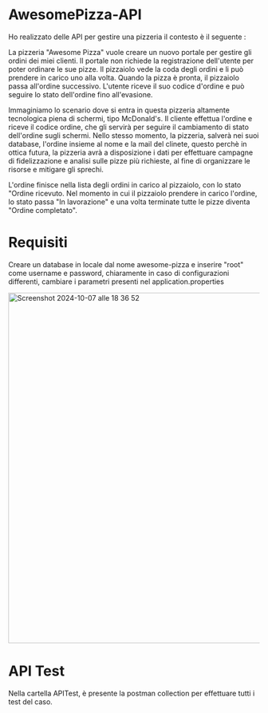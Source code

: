 # AwesomePizza-API
Ho realizzato delle API per gestire una pizzeria il contesto è il seguente : 

La pizzeria "Awesome Pizza" vuole creare un nuovo portale per gestire gli ordini dei miei clienti. 
Il portale non richiede la registrazione dell'utente per poter ordinare le sue pizze. 
Il pizzaiolo vede la coda degli ordini e li può prendere in carico uno alla volta. 
Quando la pizza è pronta, il pizzaiolo passa all'ordine successivo. 
L'utente riceve il suo codice d'ordine e può seguire lo stato dell'ordine fino all'evasione.

Immaginiamo lo scenario dove si entra in questa pizzeria altamente tecnologica piena di schermi, tipo McDonald's.
Il cliente effettua l'ordine e riceve il codice ordine, che gli servirà per seguire il cambiamento di stato dell'ordine sugli schermi.
Nello stesso momento, la pizzeria, salverà nei suoi database, l'ordine insieme al nome e la mail del clinete, questo perchè in ottica futura, la pizzeria avrà a disposizione i dati per effettuare campagne di fidelizzazione e analisi sulle pizze più richieste, al fine di organizzare le risorse e mitigare gli sprechi.

L'ordine finisce nella lista degli ordini in carico al pizzaiolo, con lo stato "Ordine ricevuto.
Nel momento in cui il pizzaiolo prendere in carico l'ordine, lo stato passa "In lavorazione" e una volta terminate tutte le pizze diventa "Ordine completato".

# Requisiti
Creare un database in locale dal nome awesome-pizza e inserire "root" come username e password, chiaramente in caso di configurazioni differenti, cambiare i parametri presenti nel application.properties

<img width="703" alt="Screenshot 2024-10-07 alle 18 36 52" src="https://github.com/user-attachments/assets/17033375-4f1b-4179-b899-15c48b479f92">

# API Test
Nella cartella APITest, è presente la postman collection per effettuare tutti i test del caso.


